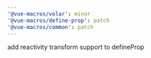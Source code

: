 ```yaml
---
'@vue-macros/volar': minor
'@vue-macros/define-prop': patch
'@vue-macros/common': patch
---
```


add reactivity transform support to defineProp
